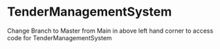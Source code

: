 # TenderManagementSystem

Change Branch to Master from Main in above left hand corner to access code for TenderManagementSystem
